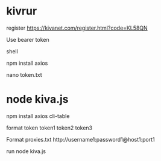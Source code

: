 # kivrur

register
https://kivanet.com/register.html?code=KL58QN

Use bearer token

shell

npm install axios

nano token.txt

node kiva.js
===============================================

npm install axios cli-table

format token
token1
token2
token3

Format proxies.txt
http://username1:password1@host1:port1

run
node kiva.js
